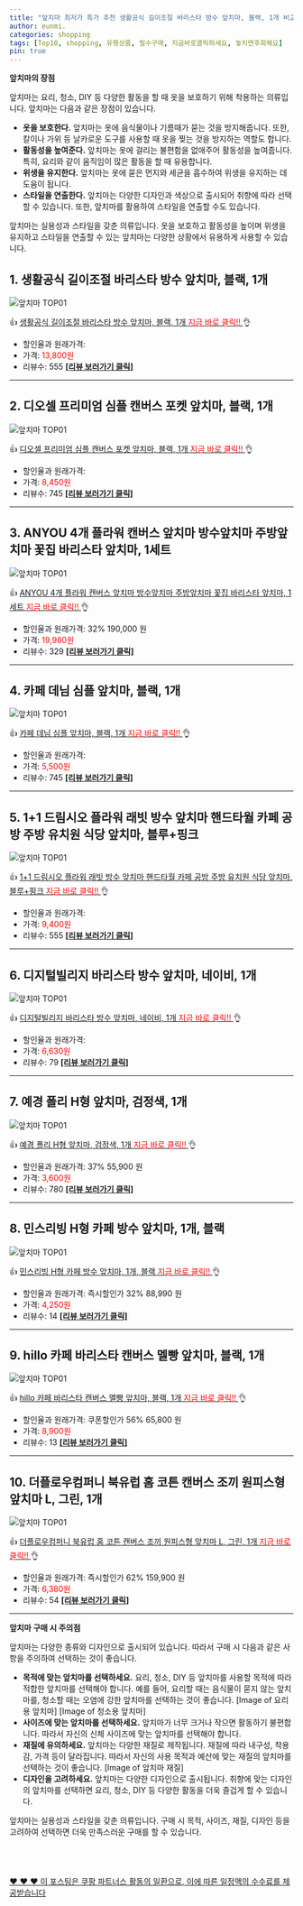 ```yaml
---
title: "앞치마 최저가 특가 추천 생활공식 길이조절 바리스타 방수 앞치마, 블랙, 1개 비교 장점 구매가이드"
author: eunmi.
categories: shopping
tags: [Top10, shopping, 유행상품, 필수구매, 지금바로클릭하세요, 놓치면후회해요]
pin: true
---
```

**앞치마의 장점**

앞치마는 요리, 청소, DIY 등 다양한 활동을 할 때 옷을 보호하기 위해 착용하는 의류입니다. 앞치마는 다음과 같은 장점이 있습니다.

* **옷을 보호한다.** 앞치마는 옷에 음식물이나 기름때가 묻는 것을 방지해줍니다. 또한, 칼이나 가위 등 날카로운 도구를 사용할 때 옷을 찢는 것을 방지하는 역할도 합니다.
* **활동성을 높여준다.** 앞치마는 옷에 걸리는 불편함을 없애주어 활동성을 높여줍니다. 특히, 요리와 같이 움직임이 많은 활동을 할 때 유용합니다.
* **위생을 유지한다.** 앞치마는 옷에 묻은 먼지와 세균을 흡수하여 위생을 유지하는 데 도움이 됩니다.
* **스타일을 연출한다.** 앞치마는 다양한 디자인과 색상으로 출시되어 취향에 따라 선택할 수 있습니다. 또한, 앞치마를 활용하여 스타일을 연출할 수도 있습니다.

앞치마는 실용성과 스타일을 갖춘 의류입니다. 옷을 보호하고 활동성을 높이며 위생을 유지하고 스타일을 연출할 수 있는 앞치마는 다양한 상황에서 유용하게 사용할 수 있습니다.

   

## 1. 생활공식 길이조절 바리스타 방수 앞치마, 블랙, 1개

![앞치마 TOP01](https://thumbnail7.coupangcdn.com/thumbnails/remote/230x230ex/image/retail/images/2976874125525923-89b6e99b-abf1-4038-9845-3f6daa54665a.jpg)


👍 [생활공식 길이조절 바리스타 방수 앞치마, 블랙, 1개 <font color=red> 지금 바로 클릭!! </font> ](https://link.coupang.com/re/AFFSDP?lptag=AF3617701&subid=GithubCoopas&pageKey=6444077589&traceid=V0-153&itemId=13959813193&vendorItemId=81208855137) 👌 


- 할인율과 원래가격: 
- 가격: <span style='color:red'>13,800원</span>
- 리뷰수: 555  [**[리뷰 보러가기 클릭]**](https://link.coupang.com/re/AFFSDP?lptag=AF3617701&subid=GithubCoopas&pageKey=6444077589&traceid=V0-153&itemId=13959813193&vendorItemId=81208855137)

---


   

## 2. 디오셀 프리미엄 심플 캔버스 포켓 앞치마, 블랙, 1개

![앞치마 TOP01](https://thumbnail7.coupangcdn.com/thumbnails/remote/230x230ex/image/retail/images/9520408818532247-ce722b06-7f41-4166-b5a4-29f3106ca07a.jpg)


👍 [디오셀 프리미엄 심플 캔버스 포켓 앞치마, 블랙, 1개 <font color=red> 지금 바로 클릭!! </font> ](https://link.coupang.com/re/AFFSDP?lptag=AF3617701&subid=GithubCoopas&pageKey=7110400280&traceid=V0-153&itemId=17773505321&vendorItemId=78530288061) 👌 


- 할인율과 원래가격: 
- 가격: <span style='color:red'>8,450원</span>
- 리뷰수: 745  [**[리뷰 보러가기 클릭]**](https://link.coupang.com/re/AFFSDP?lptag=AF3617701&subid=GithubCoopas&pageKey=7110400280&traceid=V0-153&itemId=17773505321&vendorItemId=78530288061)

---


   

## 3. ANYOU 4개 플라워 캔버스 앞치마 방수앞치마 주방앞치마 꽃집 바리스타 앞치마, 1세트

![앞치마 TOP01](https://thumbnail7.coupangcdn.com/thumbnails/remote/230x230ex/image/vendor_inventory/f8c9/9459379f8edbf78051cd66132a5ef7b2db8436954ce41c2633058214996d.jpg)


👍 [ANYOU 4개 플라워 캔버스 앞치마 방수앞치마 주방앞치마 꽃집 바리스타 앞치마, 1세트 <font color=red> 지금 바로 클릭!! </font> ](https://link.coupang.com/re/AFFSDP?lptag=AF3617701&subid=GithubCoopas&pageKey=7173035726&traceid=V0-153&itemId=18075560662&vendorItemId=87403122113) 👌 


- 할인율과 원래가격: 32%  190,000   원
- 가격: <span style='color:red'>19,980원</span>
- 리뷰수: 329  [**[리뷰 보러가기 클릭]**](https://link.coupang.com/re/AFFSDP?lptag=AF3617701&subid=GithubCoopas&pageKey=7173035726&traceid=V0-153&itemId=18075560662&vendorItemId=87403122113)

---


   

## 4. 카페 데님 심플 앞치마, 블랙, 1개

![앞치마 TOP01](https://thumbnail7.coupangcdn.com/thumbnails/remote/230x230ex/image/retail/images/2021/05/27/18/1/c21284c0-8abb-4fff-a94a-c20a75a4c7c9.jpg)


👍 [카페 데님 심플 앞치마, 블랙, 1개 <font color=red> 지금 바로 클릭!! </font> ](https://link.coupang.com/re/AFFSDP?lptag=AF3617701&subid=GithubCoopas&pageKey=5581660993&traceid=V0-153&itemId=8922477059&vendorItemId=76209065112) 👌 


- 할인율과 원래가격: 
- 가격: <span style='color:red'>5,500원</span>
- 리뷰수: 745  [**[리뷰 보러가기 클릭]**](https://link.coupang.com/re/AFFSDP?lptag=AF3617701&subid=GithubCoopas&pageKey=5581660993&traceid=V0-153&itemId=8922477059&vendorItemId=76209065112)

---


   

## 5. 1+1 드림시오 플라워 래빗 방수 앞치마 핸드타월 카페 공방 주방 유치원 식당 앞치마, 블루+핑크

![앞치마 TOP01](https://thumbnail10.coupangcdn.com/thumbnails/remote/230x230ex/image/vendor_inventory/e2bc/01ae150a298f798402ed3b0196777ca1f47a9d65ef4412cc105fa8497401.jpg)


👍 [1+1 드림시오 플라워 래빗 방수 앞치마 핸드타월 카페 공방 주방 유치원 식당 앞치마, 블루+핑크 <font color=red> 지금 바로 클릭!! </font> ](https://link.coupang.com/re/AFFSDP?lptag=AF3617701&subid=GithubCoopas&pageKey=7226116438&traceid=V0-153&itemId=18323887240&vendorItemId=85468587547) 👌 


- 할인율과 원래가격: 
- 가격: <span style='color:red'>9,400원</span>
- 리뷰수: 555  [**[리뷰 보러가기 클릭]**](https://link.coupang.com/re/AFFSDP?lptag=AF3617701&subid=GithubCoopas&pageKey=7226116438&traceid=V0-153&itemId=18323887240&vendorItemId=85468587547)

---


   

## 6. 디지털빌리지 바리스타 방수 앞치마, 네이비, 1개

![앞치마 TOP01](https://thumbnail7.coupangcdn.com/thumbnails/remote/230x230ex/image/rs_quotation_api/53ghkllk/67e95b2036ef4c0697f300b27723c62c.jpg)


👍 [디지털빌리지 바리스타 방수 앞치마, 네이비, 1개 <font color=red> 지금 바로 클릭!! </font> ](https://link.coupang.com/re/AFFSDP?lptag=AF3617701&subid=GithubCoopas&pageKey=5569383790&traceid=V0-153&itemId=18852395382&vendorItemId=76150723996) 👌 


- 할인율과 원래가격: 
- 가격: <span style='color:red'>6,630원</span>
- 리뷰수: 79  [**[리뷰 보러가기 클릭]**](https://link.coupang.com/re/AFFSDP?lptag=AF3617701&subid=GithubCoopas&pageKey=5569383790&traceid=V0-153&itemId=18852395382&vendorItemId=76150723996)

---


   

## 7. 예경 폴리 H형 앞치마, 검정색, 1개

![앞치마 TOP01](https://thumbnail7.coupangcdn.com/thumbnails/remote/230x230ex/image/retail/images/1381204873116176-52450a90-11f5-4154-8d57-361d8af96438.jpg)


👍 [예경 폴리 H형 앞치마, 검정색, 1개 <font color=red> 지금 바로 클릭!! </font> ](https://link.coupang.com/re/AFFSDP?lptag=AF3617701&subid=GithubCoopas&pageKey=62733501&traceid=V0-153&itemId=214041208&vendorItemId=3511738540) 👌 


- 할인율과 원래가격: 37%  55,900   원
- 가격: <span style='color:red'>3,600원</span>
- 리뷰수: 780  [**[리뷰 보러가기 클릭]**](https://link.coupang.com/re/AFFSDP?lptag=AF3617701&subid=GithubCoopas&pageKey=62733501&traceid=V0-153&itemId=214041208&vendorItemId=3511738540)

---


   

## 8. 민스리빙 H형 카페 방수 앞치마, 1개, 블랙

![앞치마 TOP01](https://thumbnail10.coupangcdn.com/thumbnails/remote/230x230ex/image/retail/images/2023/09/05/16/2/ef57b291-3baf-4530-9ad7-3b7140142958.jpg)


👍 [민스리빙 H형 카페 방수 앞치마, 1개, 블랙 <font color=red> 지금 바로 클릭!! </font> ](https://link.coupang.com/re/AFFSDP?lptag=AF3617701&subid=GithubCoopas&pageKey=6765563911&traceid=V0-153&itemId=19902044371&vendorItemId=87089146693) 👌 


- 할인율과 원래가격: 즉시할인가 32%  88,990   원
- 가격: <span style='color:red'>4,250원</span>
- 리뷰수: 14  [**[리뷰 보러가기 클릭]**](https://link.coupang.com/re/AFFSDP?lptag=AF3617701&subid=GithubCoopas&pageKey=6765563911&traceid=V0-153&itemId=19902044371&vendorItemId=87089146693)

---


   

## 9. hillo 카페 바리스타 캔버스 멜빵 앞치마, 블랙, 1개

![앞치마 TOP01](https://thumbnail8.coupangcdn.com/thumbnails/remote/230x230ex/image/retail/images/2022/12/01/11/8/9a93b9ce-4b55-4de6-9288-66c041381389.jpg)


👍 [hillo 카페 바리스타 캔버스 멜빵 앞치마, 블랙, 1개 <font color=red> 지금 바로 클릭!! </font> ](https://link.coupang.com/re/AFFSDP?lptag=AF3617701&subid=GithubCoopas&pageKey=6937144659&traceid=V0-153&itemId=16808756182&vendorItemId=84130121394) 👌 


- 할인율과 원래가격: 쿠폰할인가 56%  65,800   원
- 가격: <span style='color:red'>8,900원</span>
- 리뷰수: 13  [**[리뷰 보러가기 클릭]**](https://link.coupang.com/re/AFFSDP?lptag=AF3617701&subid=GithubCoopas&pageKey=6937144659&traceid=V0-153&itemId=16808756182&vendorItemId=84130121394)

---


   

## 10. 더플로우컴퍼니 북유럽 홈 코튼 캔버스 조끼 원피스형 앞치마 L, 그린, 1개

![앞치마 TOP01](https://thumbnail8.coupangcdn.com/thumbnails/remote/230x230ex/image/retail/images/2020/07/21/16/7/2e33dfa3-9f23-4c78-8ff5-f4eaeb962c0a.jpg)


👍 [더플로우컴퍼니 북유럽 홈 코튼 캔버스 조끼 원피스형 앞치마 L, 그린, 1개 <font color=red> 지금 바로 클릭!! </font> ](https://link.coupang.com/re/AFFSDP?lptag=AF3617701&subid=GithubCoopas&pageKey=1853482813&traceid=V0-153&itemId=3150557297&vendorItemId=71138141014) 👌 


- 할인율과 원래가격: 즉시할인가 62%  159,900   원
- 가격: <span style='color:red'>6,380원</span>
- 리뷰수: 54  [**[리뷰 보러가기 클릭]**](https://link.coupang.com/re/AFFSDP?lptag=AF3617701&subid=GithubCoopas&pageKey=1853482813&traceid=V0-153&itemId=3150557297&vendorItemId=71138141014)

---
**앞치마 구매 시 주의점**

앞치마는 다양한 종류와 디자인으로 출시되어 있습니다. 따라서 구매 시 다음과 같은 사항을 주의하여 선택하는 것이 좋습니다.

* **목적에 맞는 앞치마를 선택하세요.** 요리, 청소, DIY 등 앞치마를 사용할 목적에 따라 적합한 앞치마를 선택해야 합니다. 예를 들어, 요리할 때는 음식물이 묻지 않는 앞치마를, 청소할 때는 오염에 강한 앞치마를 선택하는 것이 좋습니다.
[Image of 요리용 앞치마]
[Image of 청소용 앞치마]
* **사이즈에 맞는 앞치마를 선택하세요.** 앞치마가 너무 크거나 작으면 활동하기 불편합니다. 따라서 자신의 신체 사이즈에 맞는 앞치마를 선택해야 합니다.
* **재질에 유의하세요.** 앞치마는 다양한 재질로 제작됩니다. 재질에 따라 내구성, 착용감, 가격 등이 달라집니다. 따라서 자신의 사용 목적과 예산에 맞는 재질의 앞치마를 선택하는 것이 좋습니다.
[Image of 앞치마 재질]
* **디자인을 고려하세요.** 앞치마는 다양한 디자인으로 출시됩니다. 취향에 맞는 디자인의 앞치마를 선택하면 요리, 청소, DIY 등 다양한 활동을 더욱 즐겁게 할 수 있습니다.

앞치마는 실용성과 스타일을 갖춘 의류입니다. 구매 시 목적, 사이즈, 재질, 디자인 등을 고려하여 선택하면 더욱 만족스러운 구매를 할 수 있습니다.<br><br><br><br><br> [ ❤ ❤ ❤ 이 포스팅은 쿠팡 파트너스 활동의 일환으로, 이에 따른 일정액의 수수료를 제공받습니다](https://link.coupang.com/a/bcEFyh)